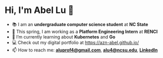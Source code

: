 # Hi, I'm Abel Lu 👋

- 📚 I am an **undergraduate computer science student** at **NC State**
- 🏢 This spring, I am working as a **Platform Engineering Intern** at **RENCI**
- 🌱 I’m currently learning about **Kubernetes** and **Go**
- 💻 Check out my digital portfolio at https://azn-abel.github.io/
- 📫 How to reach me: **aluprof4@gmail.com**, **alu4@ncsu.edu**, [**LinkedIn**](https://www.linkedin.com/in/aluprof4/)
